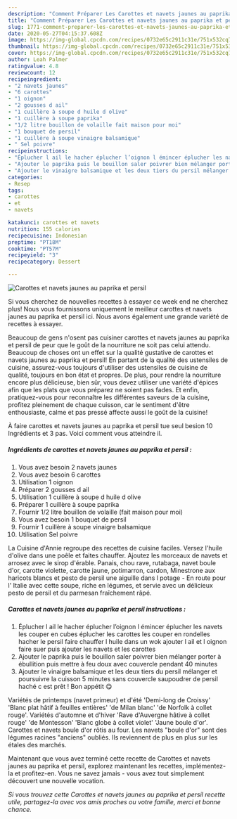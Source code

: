 ```yaml
---
description: "Comment Préparer Les Carottes et navets jaunes au paprika et persil"
title: "Comment Préparer Les Carottes et navets jaunes au paprika et persil"
slug: 1771-comment-preparer-les-carottes-et-navets-jaunes-au-paprika-et-persil
date: 2020-05-27T04:15:37.608Z
image: https://img-global.cpcdn.com/recipes/0732e65c2911c31e/751x532cq70/carottes-et-navets-jaunes-au-paprika-et-persil-photo-principale-de-la-recette.jpg
thumbnail: https://img-global.cpcdn.com/recipes/0732e65c2911c31e/751x532cq70/carottes-et-navets-jaunes-au-paprika-et-persil-photo-principale-de-la-recette.jpg
cover: https://img-global.cpcdn.com/recipes/0732e65c2911c31e/751x532cq70/carottes-et-navets-jaunes-au-paprika-et-persil-photo-principale-de-la-recette.jpg
author: Leah Palmer
ratingvalue: 4.8
reviewcount: 12
recipeingredient:
- "2 navets jaunes"
- "6 carottes"
- "1 oignon"
- "2 gousses d ail"
- "1 cuillère à soupe d huile d olive"
- "1 cuillère à soupe paprika"
- "1/2 litre bouillon de volaille fait maison pour moi"
- "1 bouquet de persil"
- "1 cuillère à soupe vinaigre balsamique"
- " Sel poivre"
recipeinstructions:
- "Éplucher l ail le hacher éplucher l’oignon l émincer éplucher les navets les couper en cubes éplucher les carottes les couper en rondelles hacher le persil faire chauffer l huile dans un wok ajouter l ail et l oignon faire suer puis ajouter les navets et les carottes"
- "Ajouter le paprika puis le bouillon saler poivrer bien mélanger porter à ébullition puis mettre à feu doux avec couvercle pendant 40 minutes"
- "Ajouter le vinaigre balsamique et les deux tiers du persil mélanger et poursuivre la cuisson 5 minutes sans couvercle saupoudrer de persil haché c est prêt ! Bon appétit 😋"
categories:
- Resep
tags:
- carottes
- et
- navets

katakunci: carottes et navets 
nutrition: 155 calories
recipecuisine: Indonesian
preptime: "PT18M"
cooktime: "PT57M"
recipeyield: "3"
recipecategory: Dessert

---
```



![Carottes et navets jaunes au paprika et persil](https://img-global.cpcdn.com/recipes/0732e65c2911c31e/751x532cq70/carottes-et-navets-jaunes-au-paprika-et-persil-photo-principale-de-la-recette.jpg)

Si vous cherchez de nouvelles recettes à essayer ce week end ne cherchez plus! Nous vous fournissons uniquement le meilleur carottes et navets jaunes au paprika et persil ici. Nous avons également une grande variété de recettes à essayer.

Beaucoup de gens n'osent pas cuisiner carottes et navets jaunes au paprika et persil de peur que le goût de la nourriture ne soit pas celui attendu. Beaucoup de choses ont un effet sur la qualité gustative de carottes et navets jaunes au paprika et persil! En partant de la qualité des ustensiles de cuisine, assurez-vous toujours d'utiliser des ustensiles de cuisine de qualité, toujours en bon état et propres. De plus, pour rendre la nourriture encore plus délicieuse, bien sûr, vous devez utiliser une variété d'épices afin que les plats que vous préparez ne soient pas fades. Et enfin, pratiquez-vous pour reconnaître les différentes saveurs de la cuisine, profitez pleinement de chaque cuisson, car le sentiment d'être enthousiaste, calme et pas pressé affecte aussi le goût de la cuisine!

<!--inarticleads1-->

À faire carottes et navets jaunes au paprika et persil tue seul besion 10 Ingrédients et 3 pas. Voici comment vous atteindre il.

##### Ingrédients de carottes et navets jaunes au paprika et persil :

1. Vous avez besoin 2 navets jaunes
1. Vous avez besoin 6 carottes
1. Utilisation 1 oignon
1. Préparer 2 gousses d ail
1. Utilisation 1 cuillère à soupe d huile d olive
1. Préparer 1 cuillère à soupe paprika
1. Fournir 1/2 litre bouillon de volaille (fait maison pour moi)
1. Vous avez besoin 1 bouquet de persil
1. Fournir 1 cuillère à soupe vinaigre balsamique
1. Utilisation  Sel poivre


La Cuisine d&#39;Annie regroupe des recettes de cuisine faciles. Versez l&#39;huile d&#39;olive dans une poêle et faites chauffer. Ajoutez les morceaux de navets et arrosez avec le sirop d&#39;érable. Panais, chou rave, rutabaga, navet boule d&#39;or, carotte violette, carotte jaune, potimarron, cardon, Minestrone aux haricots blancs et pesto de persil une aiguille dans l potage - En route pour l&#39; Italie avec cette soupe, riche en légumes, et servie avec un délicieux pesto de persil et du parmesan fraîchement râpé. 

<!--inarticleads2-->

##### Carottes et navets jaunes au paprika et persil instructions :

1. Éplucher l ail le hacher éplucher l’oignon l émincer éplucher les navets les couper en cubes éplucher les carottes les couper en rondelles hacher le persil faire chauffer l huile dans un wok ajouter l ail et l oignon faire suer puis ajouter les navets et les carottes
1. Ajouter le paprika puis le bouillon saler poivrer bien mélanger porter à ébullition puis mettre à feu doux avec couvercle pendant 40 minutes
1. Ajouter le vinaigre balsamique et les deux tiers du persil mélanger et poursuivre la cuisson 5 minutes sans couvercle saupoudrer de persil haché c est prêt ! Bon appétit 😋


Variétés de printemps (navet primeur) et d&#39;été &#39;Demi-long de Croissy&#39; &#39;Blanc plat hâtif à feuilles entières&#39; &#39;de Milan blanc&#39; &#39;de Norfolk à collet rouge&#39;. Variétés d&#39;automne et d&#39;hiver &#39;Rave d&#39;Auvergne hâtive à collet rouge&#39; &#39;de Montesson&#39; &#39;Blanc globe à collet violet&#39; &#39;Jaune boule d&#39;or&#39;. Carottes et navets boule d&#39;or rôtis au four. Les navets &#34;boule d&#39;or&#34; sont des légumes racines &#34;anciens&#34; oubliés. Ils reviennent de plus en plus sur les étales des marchés. 

<!--inarticleads1-->

<p>
Maintenant que vous avez terminé cette recette de Carottes et navets jaunes au paprika et persil, explorez maintenant les recettes, implémentez-la et profitez-en. Vous ne savez jamais - vous avez tout simplement découvert une nouvelle vocation.
</p>

<p>
<i>Si vous trouvez cette Carottes et navets jaunes au paprika et persil recette utile, partagez-la avec vos amis proches ou votre famille, merci et bonne chance.</i>
</p>
